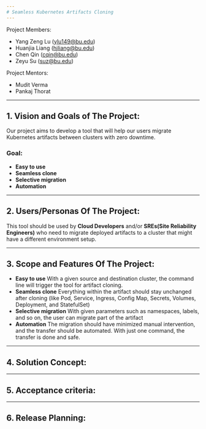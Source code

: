 ```yaml
---
# Seamless Kubernetes Artifacts Cloning
---
```

Project Members:
- Yang Zeng Lu (ylu149@bu.edu)
- Huanjia Liang (hjliang@bu.edu)
- Chen Qin (cqin@bu.edu)
- Zeyu Su (suz@bu.edu)


Project Mentors:
- Mudit Verma
- Pankaj Thorat
---
## 1. Vision and Goals of The Project: 
Our project aims to develop a tool that will help our users migrate Kubernetes artifacts between clusters with zero downtime.

### Goal:
 - **Easy to use**
 - **Seamless clone**
 - **Selective migration** 
 - **Automation**
---
## 2. Users/Personas Of The Project:
This tool should be used by **Cloud Developers** and/or **SREs(Site Reliability Engineers)** who need to migrate deployed artifacts to a cluster that might have a different environment setup.

---
## 3. Scope and Features Of The Project:
 - **Easy to use** With a given source and destination cluster, the command line will trigger the tool for artifact cloning.
 - **Seamless clone** Everything within the artifact should stay unchanged after cloning (like Pod, Service, Ingress, Config Map, Secrets, Volumes, Deployment, and StatefulSet)
 - **Selective migration** With given parameters such as namespaces, labels, and so on, the user can migrate part of the artifact
 - **Automation** The migration should have minimized manual intervention, and the transfer should be automated. With just one command, the transfer is done and safe.

---
## 4. Solution Concept:

---
## 5. Acceptance criteria:

---
## 6. Release Planning:
